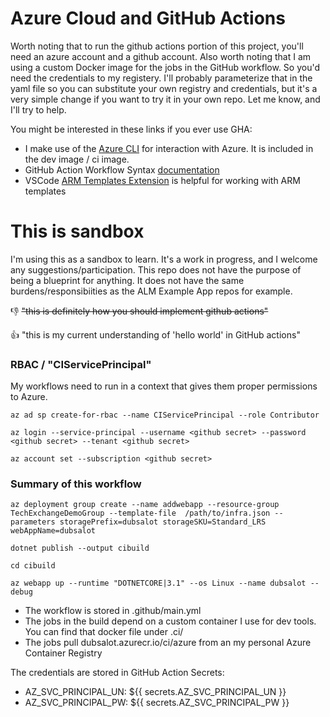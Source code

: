 # Azure Cloud and GitHub Actions
Worth noting that to run the github actions portion of this project, you'll need an azure account and a github account.
Also worth noting that I am using a custom Docker image for the jobs in the GitHub workflow. So you'd need the credentials to my registery. 
I'll probably parameterize that in the yaml file so you can substitute your own registry and credentials, but it's a very simple change if you want to try it in your own repo. Let me know, and I'll try to help.

You might be interested in these links if you ever use GHA:
- I make use of the [Azure CLI](https://docs.microsoft.com/en-us/cli/azure/install-azure-cli) for interaction with Azure. It is included in the dev image / ci image.
- GitHub Action Workflow Syntax [documentation](https://docs.github.com/en/actions/reference/workflow-syntax-for-github-actions)
- VSCode [ARM Templates Extension](https://marketplace.visualstudio.com/items?itemName=msazurermtools.azurerm-vscode-tools) is helpful for working with ARM templates



# This is sandbox
I'm using this as a sandbox to learn. It's a work in progress, and I welcome any suggestions/participation.
This repo does not have the purpose of being a blueprint for anything. It does not have the same burdens/responsibiities as the ALM Example App repos for example.  

👎 ~~"this is definitely how you should implement github actions"~~

👍 "this is my current understanding of 'hello world' in GitHub actions"





### RBAC / "CIServicePrincipal"
My workflows need to run in a context that gives them proper permissions to Azure.

```
az ad sp create-for-rbac --name CIServicePrincipal --role Contributor

az login --service-principal --username <github secret> --password <github secret> --tenant <github secret>

az account set --subscription <github secret>
```


### Summary of this workflow

```
az deployment group create --name addwebapp --resource-group TechExchangeDemoGroup --template-file  /path/to/infra.json --parameters storagePrefix=dubsalot storageSKU=Standard_LRS webAppName=dubsalot

dotnet publish --output cibuild

cd cibuild

az webapp up --runtime "DOTNETCORE|3.1" --os Linux --name dubsalot --debug
```

- The workflow is stored in .github/main.yml
- The jobs in the build depend on a custom container I use for dev tools. You can find that docker file under .ci/
- The jobs pull dubsalot.azurecr.io/ci/azure from an my personal Azure Container Registry

The credentials are stored in GitHub Action Secrets:
- AZ_SVC_PRINCIPAL_UN: ${{ secrets.AZ_SVC_PRINCIPAL_UN }}
- AZ_SVC_PRINCIPAL_PW: ${{ secrets.AZ_SVC_PRINCIPAL_PW }}
